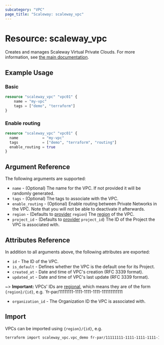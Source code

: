 ```yaml
---
subcategory: "VPC"
page_title: "Scaleway: scaleway_vpc"
---
```


# Resource: scaleway_vpc

Creates and manages Scaleway Virtual Private Clouds.
For more information, see [the main documentation](https://www.scaleway.com/en/docs/network/vpc/concepts/).

## Example Usage

### Basic

```terraform
resource "scaleway_vpc" "vpc01" {
    name = "my-vpc"
    tags = ["demo", "terraform"]
}
```

### Enable routing

```terraform
resource "scaleway_vpc" "vpc01" {
  name           = "my-vpc"
  tags           = ["demo", "terraform", "routing"]
  enable_routing = true
}
```

## Argument Reference

The following arguments are supported:

- `name` - (Optional) The name for the VPC. If not provided it will be randomly generated.
- `tags` - (Optional) The tags to associate with the VPC.
- `enable_routing` - (Optional) Enable routing between Private Networks in the VPC. Note that you will not be able to deactivate it afterwards.
- `region` - (Defaults to [provider](../index.md#region) `region`) The [region](../guides/regions_and_zones.md#regions) of the VPC.
- `project_id` - (Defaults to [provider](../index.md#project_id) `project_id`) The ID of the Project the VPC is associated with.

## Attributes Reference

In addition to all arguments above, the following attributes are exported:

- `id` - The ID of the VPC.
- `is_default` - Defines whether the VPC is the default one for its Project.
- `created_at` - Date and time of VPC's creation (RFC 3339 format).
- `updated_at` - Date and time of VPC's last update (RFC 3339 format).

~> **Important:** VPCs' IDs are [regional](../guides/regions_and_zones.md#resource-ids), which means they are of the form `{region}/{id}`, e.g. `fr-par/11111111-1111-1111-1111-111111111111

- `organization_id` - The Organization ID the VPC is associated with.

## Import

VPCs can be imported using `{region}/{id}`, e.g.

```bash
terraform import scaleway_vpc.vpc_demo fr-par/11111111-1111-1111-1111-111111111111
```

